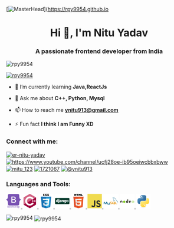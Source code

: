 [![MasterHead](https://www.canva.com/design/DAEUb4TQBOs/74NUH1FokFatPpFjgKjdtA/edit)](https://rpy9954.github.io

<h1 align="center">Hi 👋, I'm Nitu Yadav</h1>
<h3 align="center">A passionate frontend developer from India</h3>

<p align="left"> <img src="https://komarev.com/ghpvc/?username=rpy9954&label=Profile%20views&color=0e75b6&style=flat" alt="rpy9954" /> </p>

<p align="left"> <a href="https://github.com/ryo-ma/github-profile-trophy"><img src="https://github-profile-trophy.vercel.app/?username=rpy9954" alt="rpy9954" /></a> </p>

- 🌱 I’m currently learning **Java,ReactJs**

- 💬 Ask me about **C++, Python, Mysql**

- 📫 How to reach me **ynitu913@gmail.com**

- ⚡ Fun fact **I think I am Funny XD**

<h3 align="left">Connect with me:</h3>
<p align="left">
<a href="https://linkedin.com/in/er-nitu-yadav" target="blank"><img align="center" src="https://raw.githubusercontent.com/rahuldkjain/github-profile-readme-generator/master/src/images/icons/Social/linked-in-alt.svg" alt="er-nitu-yadav" height="30" width="40" /></a>
<a href="https://www.youtube.com/c/https://www.youtube.com/channel/ucfj28oe-ib95oeiwcbbxbww" target="blank"><img align="center" src="https://raw.githubusercontent.com/rahuldkjain/github-profile-readme-generator/master/src/images/icons/Social/youtube.svg" alt="https://www.youtube.com/channel/ucfj28oe-ib95oeiwcbbxbww" height="30" width="40" /></a>
<a href="https://www.codechef.com/users/mitu_123" target="blank"><img align="center" src="https://cdn.jsdelivr.net/npm/simple-icons@3.1.0/icons/codechef.svg" alt="mitu_123" height="30" width="40" /></a>
<a href="https://www.leetcode.com/1721067" target="blank"><img align="center" src="https://raw.githubusercontent.com/rahuldkjain/github-profile-readme-generator/master/src/images/icons/Social/leet-code.svg" alt="1721067" height="30" width="40" /></a>
<a href="https://www.hackerearth.com/@ynitu913" target="blank"><img align="center" src="https://raw.githubusercontent.com/rahuldkjain/github-profile-readme-generator/master/src/images/icons/Social/hackerearth.svg" alt="@ynitu913" height="30" width="40" /></a>
</p>

<h3 align="left">Languages and Tools:</h3>
<p align="left"> <a href="https://getbootstrap.com" target="_blank" rel="noreferrer"> <img src="https://raw.githubusercontent.com/devicons/devicon/master/icons/bootstrap/bootstrap-plain-wordmark.svg" alt="bootstrap" width="40" height="40"/> </a> <a href="https://www.w3schools.com/cpp/" target="_blank" rel="noreferrer"> <img src="https://raw.githubusercontent.com/devicons/devicon/master/icons/cplusplus/cplusplus-original.svg" alt="cplusplus" width="40" height="40"/> </a> <a href="https://www.w3schools.com/css/" target="_blank" rel="noreferrer"> <img src="https://raw.githubusercontent.com/devicons/devicon/master/icons/css3/css3-original-wordmark.svg" alt="css3" width="40" height="40"/> </a> <a href="https://www.djangoproject.com/" target="_blank" rel="noreferrer"> <img src="https://raw.githubusercontent.com/devicons/devicon/master/icons/django/django-original.svg" alt="django" width="40" height="40"/> </a> <a href="https://www.w3.org/html/" target="_blank" rel="noreferrer"> <img src="https://raw.githubusercontent.com/devicons/devicon/master/icons/html5/html5-original-wordmark.svg" alt="html5" width="40" height="40"/> </a> <a href="https://developer.mozilla.org/en-US/docs/Web/JavaScript" target="_blank" rel="noreferrer"> <img src="https://raw.githubusercontent.com/devicons/devicon/master/icons/javascript/javascript-original.svg" alt="javascript" width="40" height="40"/> </a> <a href="https://www.mysql.com/" target="_blank" rel="noreferrer"> <img src="https://raw.githubusercontent.com/devicons/devicon/master/icons/mysql/mysql-original-wordmark.svg" alt="mysql" width="40" height="40"/> </a> <a href="https://nodejs.org" target="_blank" rel="noreferrer"> <img src="https://raw.githubusercontent.com/devicons/devicon/master/icons/nodejs/nodejs-original-wordmark.svg" alt="nodejs" width="40" height="40"/> </a> <a href="https://www.python.org" target="_blank" rel="noreferrer"> <img src="https://raw.githubusercontent.com/devicons/devicon/master/icons/python/python-original.svg" alt="python" width="40" height="40"/> </a> </p>

<p><img align="left" src="https://github-readme-stats.vercel.app/api/top-langs?username=rpy9954&show_icons=true&locale=en&layout=compact" alt="rpy9954" /></p>

<p>&nbsp;<img align="center" src="https://github-readme-stats.vercel.app/api?username=rpy9954&show_icons=true&locale=en" alt="rpy9954" /></p>
